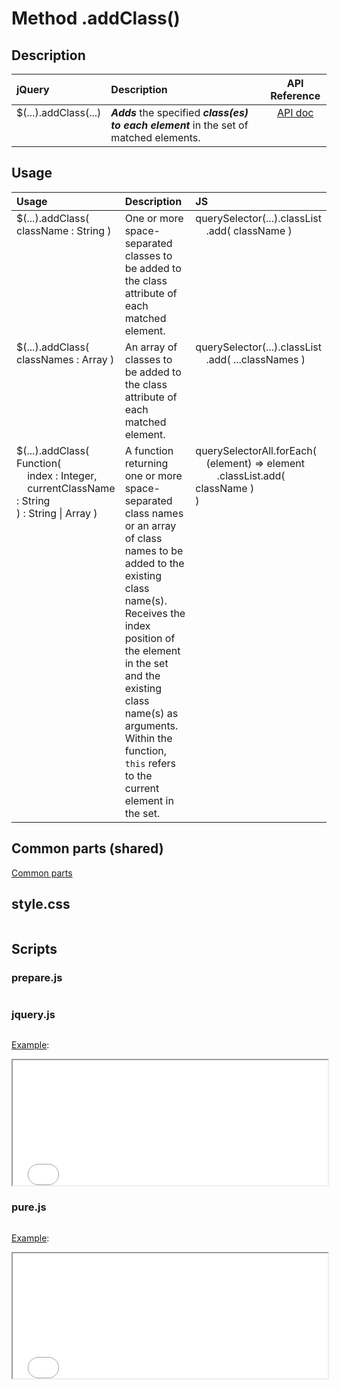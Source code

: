 # Method .addClass()

<style>
  th { text-align: left; }
  tr td:nth-child(1) { width: 20%; }
  tr td:nth-child(2) { width: 60%; }
  tr td:nth-child(3) { width: 20%; }
  td {
    vertical-align: top;
  }
</style>

## Description

| jQuery | Description | API Reference |
|:--|:--|:--:|
| $(...).addClass(...) | **_Adds_** the specified **_class(es) to each element_** in the set of matched elements. | [API doc](https://api.jquery.com/addClass/) |

## Usage

| Usage | Description | JS |
|:--|:--|:--|
| $(...).addClass( className : String ) | One or more space-separated classes to be added to the class attribute of each matched element. | querySelector(...).classList<br />&nbsp;&nbsp;&nbsp;&nbsp;.add( className ) |
| $(...).addClass( classNames : Array ) | An array of classes to be added to the class attribute of each matched element. |querySelector(...).classList<br />&nbsp;&nbsp;&nbsp;&nbsp;.add( ...classNames ) |
| $(...).addClass( Function(<br />&nbsp;&nbsp;&nbsp;&nbsp;index : Integer,<br />&nbsp;&nbsp;&nbsp;&nbsp;currentClassName : String<br />) : String \| Array ) | A function returning one or more space-separated class names or an array of class names to be added to the existing class name(s). Receives the index position of the element in the set and the existing class name(s) as arguments. Within the function, `this` refers to the current element in the set. | querySelectorAll.forEach(<br />&nbsp;&nbsp;&nbsp;&nbsp;(element) => element<br />&nbsp;&nbsp;&nbsp;&nbsp;&nbsp;&nbsp;&nbsp;&nbsp;.classList.add( className )<br />) |

## Common parts (shared)

[Common parts](/docs/mdview.html?example/index.md)

## style.css

```css:src/style.css
```

## Scripts

### prepare.js

```js:src/prepare.js
```

### jquery.js

```js:src/jquery.js
```

[Example](example.html?jquery):

<iframe width="100%" height="200" src="example.html?jquery"></iframe>

### pure.js

```js:src/pure.js
```

[Example](example.html?pure):

<iframe width="100%" height="200" src="example.html?pure"></iframe>
